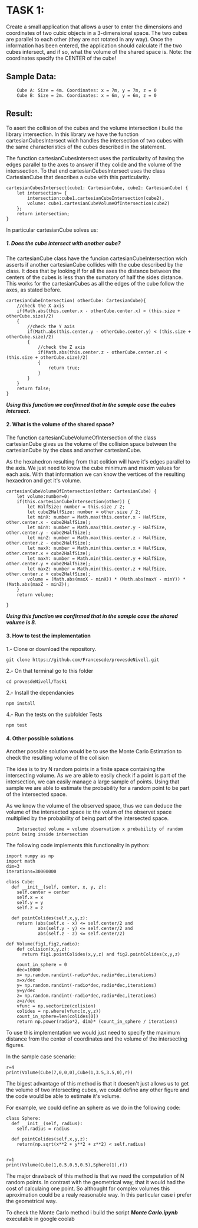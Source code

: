 # TASK 1:

Create a small application that allows a user to enter the dimensions and coordinates of two cubic objects in a 3-dimensional space. The two cubes are parallel to each other (they are not rotated in any way). Once the information has been entered, the application should calculate if the two cubes intersect, and if so, what the volume of the shared space is.
Note: the coordinates specify the CENTER of the cube!


## Sample Data:
        Cube A: Size = 4m. Coordinates: x = 7m, y = 7m, z = 0
        Cube B: Size = 2m. Coordinates: x = 6m, y = 6m, z = 0


## Result:

To asert the collision of the cubes and the volume intersection i build the library intersection. In this library we have the function cartesianCubesIntersect wich handles the intersection of two cubes with the same characteristics of the cubes described in the statement.

The function cartesianCubesIntersect uses the particularity of having the edges parallel to the axes to answer if they colide and the volume of the interssection. To that end cartesianCubesIntersect uses the class CartesianCube that describes a cube with this particularity.

    cartesianCubesIntersect(cube1: CartesianCube, cube2: CartesianCube) {
        let intersection= {
            intersection:cube1.cartesianCubeIntersection(cube2),
            volume: cube1.cartesianCubeVolumeOfIntersection(cube2)
        };
        return intersection;
    }

In particular cartesianCube solves us:

##### 1.  Does the cube intersect with another cube?

The cartesianCube class have the funcion cartesianCubeIntersection wich asserts if another cartesianCube collides with the cube described by the class. It does that by looking if for all the axes the distance between the centers of the cubes is less than the sumatory of half the sides distance. This works for the cartesianCubes as all the edges of the cube follow the axes, as stated before.

    cartesianCubeIntersection( otherCube: CartesianCube){
        //check the X axis
        if(Math.abs(this.center.x - otherCube.center.x) < (this.size + otherCube.size)/2)
        {
            //check the Y axis
            if(Math.abs(this.center.y - otherCube.center.y) < (this.size + otherCube.size)/2)
            {
                //check the Z axis
                if(Math.abs(this.center.z - otherCube.center.z) < (this.size + otherCube.size)/2)
                {
                    return true;
                }
            }
        }
        return false;
    } 

***Using this function we confirmed that in the sample case the cubes intersect.***

#### 2.  What is the volume of the shared space?

The function cartesianCubeVolumeOfIntersection of the class cartesianCube gives us the volume of the collision space between the cartesianCube by the class and another cartesianCube.

As the hexahedron resulting from that colition will have it's edges parallel to the axis. We just need to know the cube minimum and maxim values for each axis. With that information we can know the vertices of the resulting hexaedron and get it's volume.


    cartesianCubeVolumeOfIntersection(other: CartesianCube) {
        let volume:number=0;
        if(this.cartesianCubeIntersection(other)) {
            let HalfSize: number = this.size / 2;
            let cube2HalfSize: number = other.size / 2;
            let minX: number = Math.max(this.center.x - HalfSize, other.center.x - cube2HalfSize);
            let minY: number = Math.max(this.center.y - HalfSize, other.center.y - cube2HalfSize);
            let minZ: number = Math.max(this.center.z - HalfSize, other.center.z - cube2HalfSize);
            let maxX: number = Math.min(this.center.x + HalfSize, other.center.x + cube2HalfSize);
            let maxY: number = Math.min(this.center.y + HalfSize, other.center.y + cube2HalfSize);
            let maxZ: number = Math.min(this.center.z + HalfSize, other.center.z + cube2HalfSize);
            volume = (Math.abs(maxX - minX)) * (Math.abs(maxY - minY)) * (Math.abs(maxZ - minZ));
        }
        return volume;

    }    


***Using this function we confirmed that in the sample case the shared volume is 8.***

#### 3. How to test the implementation

1.- Clone or download the repository.

    git clone https://github.com/Francescde/provesdeNivell.git

2.- On that terminal go to this folder

    cd provesdeNivell/Task1

2.- Install the dependancies

    npm install

4.- Run the tests on the subfolder Tests

    npm test


#### 4. Other possible solutions

Another possible solution would be to use the Monte Carlo Estimation to check the resulting volume of the collision

The idea is to try N random points in a finite space containing the intersecting volume. As we are able to easily check if a point is part of the intersection, we can easily manage a large sample of points. Using that sample we are able to estimate the probability for a random point to be part of the intersected space. 

As we know the volume of the observed space, thus we can deduce the volume of the intersected space is: the volum of the observet space multiplied by the probability of being part of the intersected space.

        Intersected volume = volume observation x probability of random point being inside intersection
    
The following code implements this functionality in python:


    import numpy as np
    import math
    dim=3
    iterations=30000000
    
    class Cube:
      def __init__(self, center, x, y, z):
        self.center = center
        self.x = x
        self.y = y
        self.z = z
      
      def pointColides(self,x,y,z):
        return (abs(self.x - x) <= self.center/2 and
                abs(self.y - y) <= self.center/2 and
                abs(self.z - z) <= self.center/2)
      
    def Volume(fig1,fig2,radio):
        def colision(x,y,z):
          return fig1.pointColides(x,y,z) and fig2.pointColides(x,y,z)
      
        count_in_sphere = 0
        dec=10000
        x= np.random.randint(-radio*dec,radio*dec,iterations)
        x=x/dec
        y= np.random.randint(-radio*dec,radio*dec,iterations)
        y=y/dec
        z= np.random.randint(-radio*dec,radio*dec,iterations)
        z=z/dec
        vfunc = np.vectorize(colision)
        colides = np.where(vfunc(x,y,z))
        count_in_sphere=len(colides[0])
        return np.power(radio*2, dim)* (count_in_sphere / iterations)
    
To use this implementation we would just need to specify the maximum distance from the center of coordinates and the volume of the intersecting figures.

In the sample case scenario:

        
    r=4
    print(Volume(Cube(7,0,0,0),Cube(1,3.5,3.5,0),r))
    

The bigest advantage of this method is that it doesen't just allows us to get the volume of two intersecting cubes, we could define any other figure and the code would be able to estimate it's volume.

For example, we could define an sphere as we do in the following code:

    class Sphere:
      def __init__(self, radius):
        self.radius = radius
      
      def pointColides(self,x,y,z):
        return(np.sqrt(x**2 + y**2 + z**2) < self.radius)
        
    
    r=1
    print(Volume(Cube(1,0.5,0.5,0.5),Sphere(1),r))


The major drawback of this method is that we need the computation of N random points. In contrast with the geometrical way, that it would had the cost of calculaing one point. So althought for complex volumes this aproximation could be a realy reasonable way. In this particular case i prefer the geometrical way.

To check the Monte Carlo method i build the script ***Monte Carlo.ipynb*** executable in google coolab
